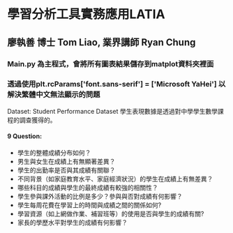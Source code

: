 # 學習分析工具實務應用LATIA
## 廖執善 博士 Tom Liao, 	業界講師 Ryan Chung
### Main.py 為主程式，會將所有圖表結果儲存到matplot資料夾裡面   
### 透過使用plt.rcParams['font.sans-serif'] = ['Microsoft YaHei'] 以解決繁體中文無法顯示的問題  
Dataset: Student Performance Dataset
學生表現數據是透過對中學學生數學課程的調查獲得的。  
#### 9 Question:
* 學生的整體成績分布如何？  
* 男生與女生在成績上有無顯著差異？  
* 學生的出勤率是否與其成績有關聯？  
* 不同背景（如家庭教育水平、家庭經濟狀況）的學生在成績上有無差異？  
* 哪些科目的成績與學生的最終成績有較強的相關性？  
* 學生參與課外活動的比例是多少？參與與否對成績有何影響？    
* 學生每周花費在學習上的時間與成績之間的關係如何?  
* 學習資源（如上網做作業、補習班等）的使用是否與學生的成績有關?  
* 家長的學歷水平對學生的成績有何影響？  
